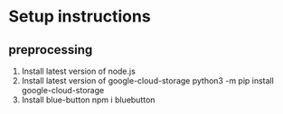 # Setup instructions

## preprocessing
1. Install latest version of node.js
2. Install latest version of google-cloud-storage
    python3 -m pip install google-cloud-storage
3. Install blue-button
    npm i bluebutton